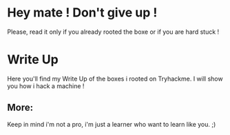 # Hey mate ! Don't give up !
Please, read it only if you already rooted the boxe or if you are hard stuck !

# Write Up
Here you'll find my Write Up of the boxes i rooted on Tryhackme.
I will show you how i hack a machine !

## More:
Keep in mind i'm not a pro, i'm just a learner who want to learn like you. ;)
